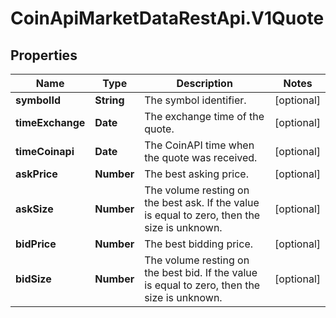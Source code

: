 # CoinApiMarketDataRestApi.V1Quote

## Properties

Name | Type | Description | Notes
------------ | ------------- | ------------- | -------------
**symbolId** | **String** | The symbol identifier. | [optional] 
**timeExchange** | **Date** | The exchange time of the quote. | [optional] 
**timeCoinapi** | **Date** | The CoinAPI time when the quote was received. | [optional] 
**askPrice** | **Number** | The best asking price. | [optional] 
**askSize** | **Number** | The volume resting on the best ask. If the value is equal to zero, then the size is unknown. | [optional] 
**bidPrice** | **Number** | The best bidding price. | [optional] 
**bidSize** | **Number** | The volume resting on the best bid. If the value is equal to zero, then the size is unknown. | [optional] 


